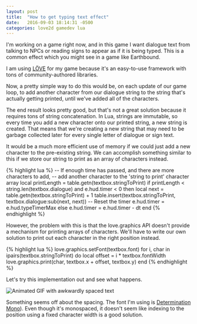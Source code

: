 ```yaml
---
layout: post
title:  "How to get typing text effect"
date:   2016-09-03 18:14:31 -0500
categories: love2d gamedev lua
---
```

I'm working on a game right now, and in this game I want dialogue text from
talking to NPCs or reading signs to appear as if it is being typed. This is
a common effect which you might see in a game like Earthbound.

I am using [LÖVE](https://love2d.org/) for my game because it's an easy-to-use
framework with tons of community-authored libraries.

Now, a pretty simple way to do this would be, on each update of our game loop,
to add another character from our dialogue string to the string that's actually
getting printed, until we've added all of the characters.

The end result looks pretty good, but that's not a great solution because it
requires tons of string concatenation. In Lua, strings are immutable, so every
time you add a new character onto our printed string, a new string is created.
That means that we're creating a new string that may need to be garbage
collected later for every single letter of dialogue or sign text.

It would be a much more efficient use of memory if we could just add a new
character to the pre-existing string. We can accomplish something similar to
this if we store our string to print as an array of characters instead.

{% highlight lua %}
-- If enough time has passed, and there are more characters to add,
-- add another character to the 'string to print' character array
local printLength = table.getn(textbox.stringToPrint)
if printLength < string.len(textbox.dialogue) and e.hud.timer < 0 then
    local next = table.getn(textbox.stringToPrint) + 1
    table.insert(textbox.stringToPrint, textbox.dialogue:sub(next, next))
    -- Reset the timer
    e.hud.timer = e.hud.typeTimerMax
else
    e.hud.timer = e.hud.timer - dt
end
{% endhighlight %}

However, the problem with this is that the love.graphics API doesn't provide
a mechanism for printing arrays of characters. We'll have to write our own
solution to print out each character in the right position instead.

{% highlight lua %}
love.graphics.setFont(textbox.font)
for i, char in ipairs(textbox.stringToPrint) do
    local offset = i * textbox.fontWidth
    love.graphics.print(char, textbox.x + offset, textbox.y)
end
{% endhighlight %}

Let's try this implementation out and see what happens.

![Animated GIF with awkwardly spaced text](/robrtsql/img/weird-spacing.gif)

Something seems off about the spacing. The font I'm using is [Determination Mono](https://www.behance.net/gallery/31268855/Determination-Better-Undertale-Font)).
Even though it's monospaced, it doesn't seem like indexing to the position
using a fixed character width is a good solution.
